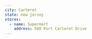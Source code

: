 ```yaml
---
city: Carteret
state: new jersey
stores:
  - name: Supermart
    address: 580 Port Carteret Drive
---
```

